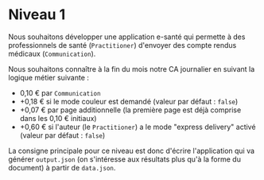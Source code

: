 # Niveau 1

Nous souhaitons développer une application e-santé qui permette à des professionnels de santé (`Practitioner`) d'envoyer des compte rendus médicaux (`Communication`).

Nous souhaitons connaître à la fin du mois notre CA journalier en suivant la logique métier suivante :
- 0,10 € par `Communication`
- +0,18 € si le mode couleur est demandé (valeur par défaut : `false`)
- +0,07 € par page additionnelle (la première page est déjà comprise dans les 0,10 € initiaux)
- +0,60 € si l'auteur (le `Practitioner`) a le mode "express delivery" activé (valeur par défaut : `false`)

La consigne principale pour ce niveau est donc d'écrire l'application qui va générer `output.json` (on s'intéresse aux résultats plus qu'à la forme du document) à partir de `data.json`.

